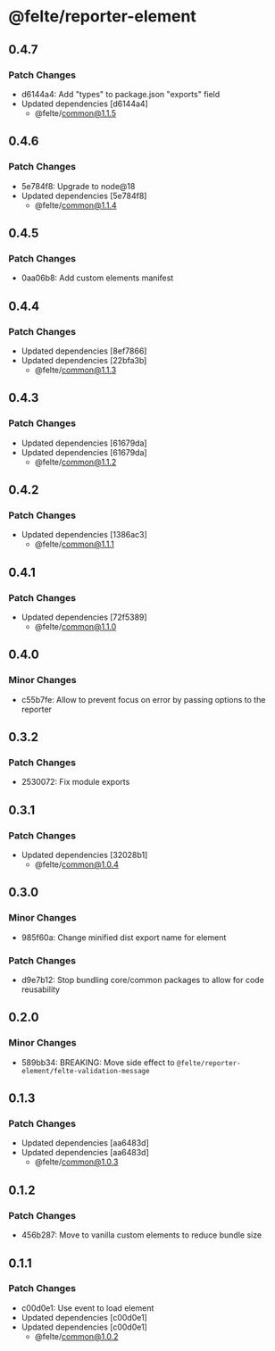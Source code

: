 # @felte/reporter-element

## 0.4.7

### Patch Changes

- d6144a4: Add "types" to package.json "exports" field
- Updated dependencies [d6144a4]
  - @felte/common@1.1.5

## 0.4.6

### Patch Changes

- 5e784f8: Upgrade to node@18
- Updated dependencies [5e784f8]
  - @felte/common@1.1.4

## 0.4.5

### Patch Changes

- 0aa06b8: Add custom elements manifest

## 0.4.4

### Patch Changes

- Updated dependencies [8ef7866]
- Updated dependencies [22bfa3b]
  - @felte/common@1.1.3

## 0.4.3

### Patch Changes

- Updated dependencies [61679da]
- Updated dependencies [61679da]
  - @felte/common@1.1.2

## 0.4.2

### Patch Changes

- Updated dependencies [1386ac3]
  - @felte/common@1.1.1

## 0.4.1

### Patch Changes

- Updated dependencies [72f5389]
  - @felte/common@1.1.0

## 0.4.0

### Minor Changes

- c55b7fe: Allow to prevent focus on error by passing options to the reporter

## 0.3.2

### Patch Changes

- 2530072: Fix module exports

## 0.3.1

### Patch Changes

- Updated dependencies [32028b1]
  - @felte/common@1.0.4

## 0.3.0

### Minor Changes

- 985f60a: Change minified dist export name for element

### Patch Changes

- d9e7b12: Stop bundling core/common packages to allow for code reusability

## 0.2.0

### Minor Changes

- 589bb34: BREAKING: Move side effect to `@felte/reporter-element/felte-validation-message`

## 0.1.3

### Patch Changes

- Updated dependencies [aa6483d]
- Updated dependencies [aa6483d]
  - @felte/common@1.0.3

## 0.1.2

### Patch Changes

- 456b287: Move to vanilla custom elements to reduce bundle size

## 0.1.1

### Patch Changes

- c00d0e1: Use event to load element
- Updated dependencies [c00d0e1]
- Updated dependencies [c00d0e1]
  - @felte/common@1.0.2
